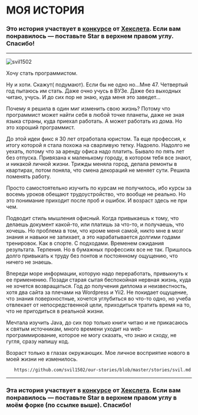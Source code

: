 МОЯ ИСТОРИЯ
===========
### Это история участвует в [конкурсе](http://mystory.hexlet.io/) от [Хекслета](https://ru.hexlet.io/). Если вам понравилось — поставьте Star в верхнем правом углу. Спасибо!

---
![svil1502](https://user-images.githubusercontent.com/23365602/46631527-580efe80-cb50-11e8-9166-675058ac96ae.jpg)
<p>Хочу стать программистом.</p>
<p>Ну и хоти. Скажут( подумают).  Если бы не одно но...Мне 47. Четвертый год пытаюсь им стать. Даже очно учусь в ВУЗе. Даже без выходных читаю, учусь. И до сих пор не знаю, куда меня это заведет...</p>

<p>Почему я решила в один миг изменить свою жизнь? Потому что программист может найти себя в любой точке планеты, даже не зная языка страны, куда приехал работать. А может работать из дома. Но это хороший программист.</p>

<p>До этой идеи фикс я 30 лет отработала юристом. Та еще профессия, к итогу которой я стала похожа на сварливую тетку.  Надоело.  Надолго не уехать, потому что за аренду офиса надо платить. Бывало по пять лет без отпуска. Привязана к маленькому городу, в котором тебя все знают, и никакой личной жизни.  Трижды меняла город, делала ремонты в квартирах, потом поняла, что смена декораций не меняет сути. Решила поменять работу.</p>

<p>Просто самостоятельно изучить по курсам не получилось, ибо курсы за восемь уроков обещают трудоустройство, что вообще не реально. Но это понимание приходит после проб и ошибок. И возраст здесь не при чем.</p>

<p>Подводит стиль мышления офисный. Когда привыкаешь к тому, что делаешь документ какой-то, или платишь за что-то, и получаешь, что хочешь. Но проблема в том, что кроме меня самой,  никто мне в мозг знания и навыки не запихает, а это нарабатывается долгими годами тренировок. Как в спорте. С подходами. Временем ожидания результата. Терпения. Но в бумажных профессиях все не так. Пришлось долго привыкать к труду без понтов и постоянному ощущению, что ничего не знаешь.</p> 

<p>Впереди море информации, которую надо переработать, привыкнуть к ее применению. Позади старая сытая беспокойная нервная жизнь, куда не хочется возвращаться. Год до получения диплома и неизвестность, хотя два сайта за плечами на Wordpress и Yii2. Не покидает ощущение, что знания поверхностные, хочется углубиться во что-то одно,  но учеба отвлекает от непосредственной цели,  приходиться тратить время на то, что не пригодиться в реальной жизни.</p>

<p>Мечтала изучить Java, до сих пор только книги читаю и не прикасаюсь к святым источникам, много времени уходит на web-программирование, которое не могу сказать, что знаю и сходу, не гугля, сразу напишу код.</p>

<p>Возраст только в глазах окружающих. Мое личное восприятие нового в моей жизни не изменилось. </p>

       https://github.com/svil1502/our-stories/blob/master/stories/svil.md
      
---

### Эта история участвует в [конкурсе](http://mystory.hexlet.io/) от [Хекслета](https://ru.hexlet.io/). Если вам понравилось — поставьте Star в верхнем правом углу в моём форке (по ссылке выше). Спасибо!
